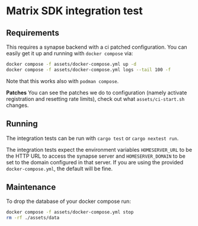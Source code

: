 # Matrix SDK integration test

## Requirements

This requires a synapse backend with a ci patched configuration. You can easily get
it up and running with `docker compose` via:

```sh
docker compose -f assets/docker-compose.yml up -d
docker compose -f assets/docker-compose.yml logs --tail 100 -f
```

Note that this works also with `podman compose`.

**Patches**
You can see the patches we do to configuration (namely activate registration and
resetting rate limits), check out what `assets/ci-start.sh` changes.

## Running

The integration tests can be run with `cargo test` or `cargo nextest run`.

The integration tests expect the environment variables `HOMESERVER_URL` to be the HTTP URL to
access the synapse server and `HOMESERVER_DOMAIN` to be set to the domain configured in
that server. If you are using the provided `docker-compose.yml`, the default will be fine.

## Maintenance

To drop the database of your docker compose run:

```bash
docker compose -f assets/docker-compose.yml stop
rm -rf ./assets/data
```
